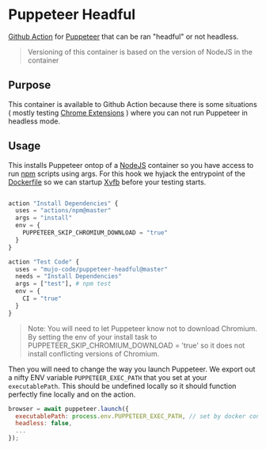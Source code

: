 # Puppeteer Headful

[Github Action](https://github.com/features/actions) for [Puppeteer](https://github.com/GoogleChrome/puppeteer) that can be ran "headful" or not headless.

> Versioning of this container is based on the version of NodeJS in the container

## Purpose

This container is available to Github Action because there is some situations ( mostly testing [Chrome Extensions](https://pptr.dev/#?product=Puppeteer&version=v1.18.1&show=api-working-with-chrome-extensions) ) where you can not run Puppeteer in headless mode.

## Usage

This installs Puppeteer ontop of a [NodeJS](https://nodejs.org) container so you have access to run [npm](https://www.npmjs.com) scripts using args. For this hook we hyjack the entrypoint of the [Dockerfile](https://docs.docker.com/engine/reference/builder/) so we can startup [Xvfb](https://www.x.org/releases/X11R7.6/doc/man/man1/Xvfb.1.xhtml) before your testing starts.

```terraform

action "Install Dependencies" {
  uses = "actions/npm@master"
  args = "install"
  env = {
    PUPPETEER_SKIP_CHROMIUM_DOWNLOAD = "true"
  }
}

action "Test Code" {
  uses = "mujo-code/puppeteer-headful@master"
  needs = "Install Dependencies"
  args = ["test"], # npm test
  env = {
    CI = "true"
  }
}
```

> Note: You will need to let Puppeteer know not to download Chromium. By setting the env of your install task to PUPPETEER_SKIP_CHROMIUM_DOWNLOAD = 'true' so it does not install conflicting versions of Chromium.

Then you will need to change the way you launch Puppeteer. We export out a nifty ENV variable `PUPPETEER_EXEC_PATH` that you set at your `executablePath`. This should be undefined locally so it should function perfectly fine locally and on the action.

```javascript
browser = await puppeteer.launch({
  executablePath: process.env.PUPPETEER_EXEC_PATH, // set by docker container
  headless: false,
  ...
});
```
